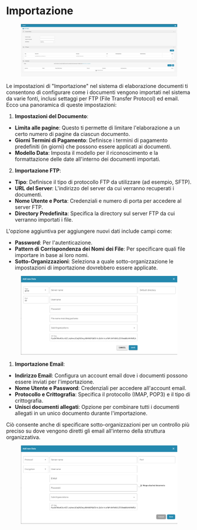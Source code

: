 # Importazione

<figure><img src="../../../.gitbook/assets/Bildschirmfoto 2024-05-08 um 10.48.36.png" alt=""><figcaption></figcaption></figure>

Le impostazioni di "Importazione" nel sistema di elaborazione documenti ti consentono di configurare come i documenti vengono importati nel sistema da varie fonti, inclusi settaggi per FTP (File Transfer Protocol) ed email. Ecco una panoramica di queste impostazioni:

1. **Impostazioni del Documento**:
* **Limita alle pagine**: Questo ti permette di limitare l'elaborazione a un certo numero di pagine da ciascun documento.
* **Giorni Termini di Pagamento**: Definisce i termini di pagamento predefiniti (in giorni) che possono essere applicati ai documenti.
* **Modello Data**: Imposta il modello per il riconoscimento e la formattazione delle date all'interno dei documenti importati.
2.  **Importazione FTP**:

* **Tipo**: Definisce il tipo di protocollo FTP da utilizzare (ad esempio, SFTP).
* **URL del Server**: L'indirizzo del server da cui verranno recuperati i documenti.
* **Nome Utente e Porta**: Credenziali e numero di porta per accedere al server FTP.
* **Directory Predefinita**: Specifica la directory sul server FTP da cui verranno importati i file.

L'opzione aggiuntiva per aggiungere nuovi dati include campi come:

* **Password**: Per l'autenticazione.
* **Pattern di Corrispondenza dei Nomi dei File**: Per specificare quali file importare in base ai loro nomi.
* **Sotto-Organizzazioni**: Seleziona a quale sotto-organizzazione le impostazioni di importazione dovrebbero essere applicate.

<figure><img src="../../../.gitbook/assets/Bildschirmfoto 2024-05-08 um 10.48.45.png" alt=""><figcaption></figcaption></figure>

1.  **Importazione Email**:

* **Indirizzo Email**: Configura un account email dove i documenti possono essere inviati per l'importazione.
* **Nome Utente e Password**: Credenziali per accedere all'account email.
* **Protocollo e Crittografia**: Specifica il protocollo (IMAP, POP3) e il tipo di crittografia.
* **Unisci documenti allegati**: Opzione per combinare tutti i documenti allegati in un unico documento durante l'importazione.

Ciò consente anche di specificare sotto-organizzazioni per un controllo più preciso su dove vengono diretti gli email all'interno della struttura organizzativa.

<figure><img src="../../../.gitbook/assets/Bildschirmfoto 2024-05-08 um 10.48.56.png" alt=""><figcaption></figcaption></figure>
